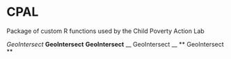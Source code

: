 # CPAL
Package of custom R functions used by the Child Poverty Action Lab

_GeoIntersect_
__GeoIntersect__
**GeoIntersect**
__ GeoIntersect __
** GeoIntersect **
